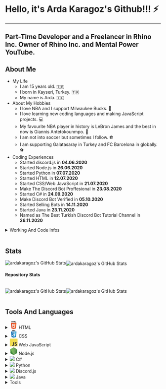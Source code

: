 # Hello, it's Arda Karagoz's Github!!! :zap:

<hr>

## Part-Time Developer and a Freelancer in Rhino Inc. Owner of Rhino Inc. and Mental Power YouTube.
## About Me
* My Life
  * I am 15 years old. 🇹🇷
  * I born in Kayseri, Turkey. 🇹🇷
  * My name is Arda. 🇹🇷
* About My Hobbies
  * I love NBA and I support Milwaukee Bucks. 🏀
  * I love learning new coding languages and making JavaScript projects. 💻
  * My favourite NBA player in history is LeBron James and the best in now is Giannis Antetokounmpo. 🏀
  * I am not into soccer but sometimes I follow. ⚽
  * I am supporting Galatasaray in Turkey and FC Barcelona in globally. ⚽
* Coding Experiences
  * Started discord.js in **04.06.2020**
  * Started Node.js in **26.06.2020**
  * Started Python in **07.07.2020**
  * Started HTML in **12.07.2020**
  * Started CSS/Web JavaScript in **21.07.2020**
  * Make The Discord Bot Proffesional in **23.08.2020**
  * Started C# in **24.09.2020**
  * Make Discord Bot Verified in **05.10.2020**
  * Started Selling Bots in **14.11.2020**
  * Started Java in **23.11.2020**
  * Named as The Best Turkish Discord Bot Tutorial Channel in **26.11.2020**
  
 <details>
  <summary>Working And Code Infos</summary>
  

1. Currently Working In Rhino Inc. [🦏](https://rhinoinc.glitch.me)
2. Owner Of A Coding Channel Mental Power [📹](https://www.youtube.com/channel/UCdJN1G13UswgVrnq0PyA5lA)
3. Have A Verified Bot Called Rhino Bot (700 Servers And 750K Users) [🦏](https://discord.com/oauth2/authorize?client_id=718159106992504859&scope=bot&permissions=8)
4. Developer of NPM Modules **makehandler, rhinojs, mental.db(Soon), rhicord(Soon)** [💻](https://npmjs.org/~fleeingrhinoo)
5. Teaching Over 1 K people Software with Youtube, Discord, Github and Real platform. [👨‍](https://discord.gg/66qSv9W)

</details>
<br>

## Stats

 <img align="left" alt="ardakaragoz's GitHub Stats" src="https://github-readme-stats.vercel.app/api?username=ardakaragoz&show_icons=true&theme=radical&custom_title=Stats%20For%20Arda%20In%20Github&cache_seconds=18000" />
<img align="center" alt="ardakaragoz's GitHub Stats" src="https://github-readme-stats.vercel.app/api/top-langs/?username=ardakaragoz&langs_count=8" />

<br>

#### Repository Stats

<br>
<img align="left" alt="ardakaragoz's GitHub Stats" src="https://github-readme-stats.vercel.app/api/pin/?username=ardakaragoz&repo=makehandler" />
<img align="left" alt="ardakaragoz's GitHub Stats" src="https://github-readme-stats.vercel.app/api/pin/?username=ardakaragoz&repo=rhinojs" />

<br>
<br>

## Tools And Languages

<details>
 <summary> <img width=25 src="https://raw.githubusercontent.com/github/explore/80688e429a7d4ef2fca1e82350fe8e3517d3494d/topics/html/html.png"> HTML</summary>
 
 1. Medium
 2. Created Some Great Websites
 </details>
 <details>
 <summary> <img width=25 src="https://raw.githubusercontent.com/github/explore/80688e429a7d4ef2fca1e82350fe8e3517d3494d/topics/css/css.png"> CSS</summary>
 
 1. Rookie Level
 2. Great Site Means Great CSS Knowledge
 </details>
  <details>
 <summary> <img width=25 src="https://raw.githubusercontent.com/github/explore/80688e429a7d4ef2fca1e82350fe8e3517d3494d/topics/javascript/javascript.png"> Web JavaScript</summary>
 
 1. Medium Level
 2. Great Site Means Great JavaScript knwoledge
 </details>
 <details>
  <summary> <img width=25 src="https://raw.githubusercontent.com/github/explore/80688e429a7d4ef2fca1e82350fe8e3517d3494d/topics/nodejs/nodejs.png"> Node.js</summary>
 
 1. Expert Level
 2. Main Language For Me
 3. HTTP Apis, NPM Modules, Console Apps and more... 
 </details>
 <details>
  <summary> <img width=25 src="https://kaanacademy.com/assets/files/00/01/163.png"> C#</summary>
 
 1. Basic Level
 2. The Coding Language For Future
 </details>
  <details>
  <summary> <img width=25 src="https://www.python.org/static/opengraph-icon-200x200.png"> Python</summary>
 
 1. Good Level
 2. Most Common Language For Console Apps
 </details>
  <details>
  <summary> <img width=25 src="https://discord.js.org/static/logo-square.png"> Discord.js</summary>
 
 1. Expert Level
 2. Have A Verified Bot With Over 700 Servers
 3. Named As The Best Channel in Turkey in Discord Bot Tutorial
 </details>
   <details>
  <summary> <img width=25 src="https://banner2.cleanpng.com/20180621/jow/kisspng-plain-old-java-object-programming-language-compute-5b2b6405b39ad9.4848800015295703097357.jpg"> Java</summary>
 
 1. Rookie Level
 2. Very Important Language
 </details>
  <details>
  <summary> Tools</summary>
 
 1. Atom.io
 2. GitHub
 3. Git
 4. Visual Studio Code
 5. Visual Studio
 6. Sublime Text
 7. Anaconda
 8. IntelliJ Idea
 
 </details>
 
